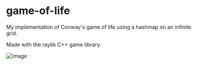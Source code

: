 # game-of-life
My implementation of Conway's game of life using a hashmap on an infinite grid.

Made with the raylib C++ game library.

![image](https://github.com/WeonJS/game-of-life/assets/62221211/fd722dd4-ac8f-4164-bad8-8d9a2b7d3e13)
